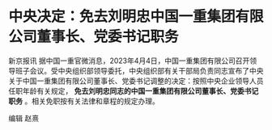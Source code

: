 # 中央决定：免去刘明忠中国一重集团有限公司董事长、党委书记职务

新京报讯
据中国一重官微消息，2023年4月4日，中国一重集团有限公司召开领导班子会议。受中央组织部领导委托，中央组织部有关干部局负责同志宣布了中央关于中国一重集团有限公司董事长、党委书记调整的决定：按照中央企业领导人员任职年龄有关规定，
**免去刘明忠同志的中国一重集团有限公司董事长、党委书记职务** 。相关免职按有关法律和章程的规定办理。

编辑 赵熹

